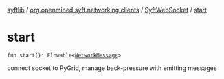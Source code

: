 [syftlib](../../index.md) / [org.openmined.syft.networking.clients](../index.md) / [SyftWebSocket](index.md) / [start](./start.md)

# start

`fun start(): Flowable<`[`NetworkMessage`](../-network-message/index.md)`>`

connect socket to PyGrid, manage back-pressure with emitting messages

